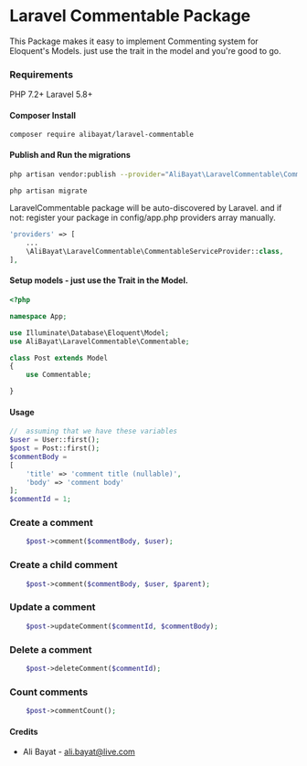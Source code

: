 
Laravel Commentable Package
============

This Package makes it easy to implement Commenting system for Eloquent's Models. just use the trait in the model and you're good to go.


### Requirements
PHP 7.2+
Laravel 5.8+

#### Composer Install

	composer require alibayat/laravel-commentable

#### Publish and Run the migrations


```bash
php artisan vendor:publish --provider="AliBayat\LaravelCommentable\CommentableServiceProvider"

php artisan migrate
```


LaravelCommentable package will be auto-discovered by Laravel. and if not: register your package in config/app.php providers array manually.
```php
'providers' => [
	...
	\AliBayat\LaravelCommentable\CommentableServiceProvider::class,
],
```


#### Setup models - just use the Trait in the Model.

```php
<?php

namespace App;

use Illuminate\Database\Eloquent\Model;
use AliBayat\LaravelCommentable\Commentable;

class Post extends Model
{
	use Commentable;

}

```

#### Usage
```php
//  assuming that we have these variables
$user = User::first();
$post = Post::first();
$commentBody = 
[
	'title' => 'comment title (nullable)', 
	'body' => 'comment body'
];
$commentId = 1;
```
### Create a comment

```php
    $post->comment($commentBody, $user);
```

### Create a child comment

```php
    $post->comment($commentBody, $user, $parent);  
```

### Update a comment
```php
    $post->updateComment($commentId, $commentBody);
```
### Delete a comment
```php
    $post->deleteComment($commentId); 
```

### Count comments
```php
    $post->commentCount();
```


#### Credits

 - Ali Bayat - <ali.bayat@live.com>
